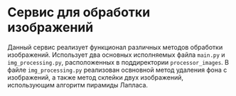 # Сервис для обработки изображений
Данный сервис реализует функционал различных методов обработки изображений. 
Использует два основных исполняемых файла `main.py` и `img_processing.py`, 
расположенных в поддиректории `processor_images`. 
В файле `img_processing.py` реализован освновной метод удаления фона с 
изображений, а также метод склейки двух изображений, использующим алгоритм 
пирамиды Лапласа.
